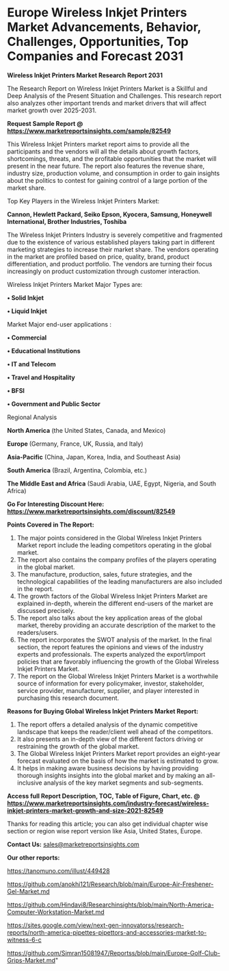  # Europe Wireless Inkjet Printers Market Advancements, Behavior, Challenges, Opportunities, Top Companies and Forecast 2031

<strong>Wireless Inkjet Printers Market Research Report 2031</strong>

The Research Report on Wireless Inkjet Printers Market is a Skillful and Deep Analysis of the Present Situation and Challenges. This research report also analyzes other important trends and market drivers that will affect market growth over 2025-2031.

<strong>Request Sample Report @ <a href=https://www.marketreportsinsights.com/sample/82549>https://www.marketreportsinsights.com/sample/82549</a></strong>

This Wireless Inkjet Printers market report aims to provide all the participants and the vendors will all the details about growth factors, shortcomings, threats, and the profitable opportunities that the market will present in the near future. The report also features the revenue share, industry size, production volume, and consumption in order to gain insights about the politics to contest for gaining control of a large portion of the market share.

Top Key Players in the Wireless Inkjet Printers Market:

<strong>Cannon, Hewlett Packard, Seiko Epson, Kyocera, Samsung, Honeywell International, Brother Industries, Toshiba</strong>

The Wireless Inkjet Printers Industry is severely competitive and fragmented due to the existence of various established players taking part in different marketing strategies to increase their market share. The vendors operating in the market are profiled based on price, quality, brand, product differentiation, and product portfolio. The vendors are turning their focus increasingly on product customization through customer interaction.

Wireless Inkjet Printers Market Major Types are:

<strong>• Solid Inkjet

• Liquid Inkjet</strong>

Market Major end-user applications :

<strong>• Commercial

• Educational Institutions

• IT and Telecom

• Travel and Hospitality

• BFSI

• Government and Public Sector</strong>

Regional Analysis

</u><strong><b>North America</b></strong> (the United States, Canada, and Mexico)

<strong><b>Europe </b></strong>(Germany, France, UK, Russia, and Italy)

<strong><b>Asia-Pacific</b></strong> (China, Japan, Korea, India, and Southeast Asia)

<strong><b>South America</b></strong> (Brazil, Argentina, Colombia, etc.)

<strong><b>The Middle East and Africa</b></strong> (Saudi Arabia, UAE, Egypt, Nigeria, and South Africa)

<strong>Go For Interesting Discount Here: <a href=https://www.marketreportsinsights.com/discount/82549>https://www.marketreportsinsights.com/discount/82549</a></strong>

<strong>Points Covered in The Report:</strong>
<ol>
  <li>The major points considered in the Global Wireless Inkjet Printers Market report include the leading competitors operating in the global market.</li>
  <li>The report also contains the company profiles of the players operating in the global market.</li>
  <li>The manufacture, production, sales, future strategies, and the technological capabilities of the leading manufacturers are also included in the report.</li>
  <li>The growth factors of the Global Wireless Inkjet Printers Market are explained in-depth, wherein the different end-users of the market are discussed precisely.</li>
  <li>The report also talks about the key application areas of the global market, thereby providing an accurate description of the market to the readers/users.</li>
  <li>The report incorporates the SWOT analysis of the market. In the final section, the report features the opinions and views of the industry experts and professionals. The experts analyzed the export/import policies that are favorably influencing the growth of the Global Wireless Inkjet Printers Market.</li>
  <li>The report on the Global Wireless Inkjet Printers Market is a worthwhile source of information for every policymaker, investor, stakeholder, service provider, manufacturer, supplier, and player interested in purchasing this research document.</li>
</ol>
<strong>Reasons for Buying Global Wireless Inkjet Printers Market Report:</strong>

<ol>
  <li>The report offers a detailed analysis of the dynamic competitive landscape that keeps the reader/client well ahead of the competitors.</li>
  <li>It also presents an in-depth view of the different factors driving or restraining the growth of the global market.</li>
  <li>The Global Wireless Inkjet Printers Market report provides an eight-year forecast evaluated on the basis of how the market is estimated to grow.</li>
  <li>It helps in making aware business decisions by having providing thorough insights insights into the global market and by making an all-inclusive analysis of the key market segments and sub-segments.</li>
</ol>
<strong>Access full Report Description, TOC, Table of Figure, Chart, etc. @ <a href=https://www.marketreportsinsights.com/industry-forecast/wireless-inkjet-printers-market-growth-and-size-2021-82549>https://www.marketreportsinsights.com/industry-forecast/wireless-inkjet-printers-market-growth-and-size-2021-82549</a></strong>


Thanks for reading this article; you can also get individual chapter wise section or region wise report version like Asia, United States, Europe.

<strong>Contact Us:</strong>
sales@marketreportsinsights.com

<strong>Our other reports:</strong>

<a href=https://tanomuno.com/illust/449428>https://tanomuno.com/illust/449428</a>

<a href=https://github.com/anokhi121/Research/blob/main/Europe-Air-Freshener-Gel-Market.md>https://github.com/anokhi121/Research/blob/main/Europe-Air-Freshener-Gel-Market.md</a>

<a href=https://github.com/Hindavi8/Researchinsights/blob/main/North-America-Computer-Workstation-Market.md>https://github.com/Hindavi8/Researchinsights/blob/main/North-America-Computer-Workstation-Market.md</a>

<a href=https://sites.google.com/view/next-gen-innovatorss/research-reports/north-america-pipettes-pipettors-and-accessories-market-to-witness-6-c>https://sites.google.com/view/next-gen-innovatorss/research-reports/north-america-pipettes-pipettors-and-accessories-market-to-witness-6-c</a>

<a href=https://github.com/Simran15081947/Reportss/blob/main/Europe-Golf-Club-Grips-Market.md>https://github.com/Simran15081947/Reportss/blob/main/Europe-Golf-Club-Grips-Market.md</a>"
